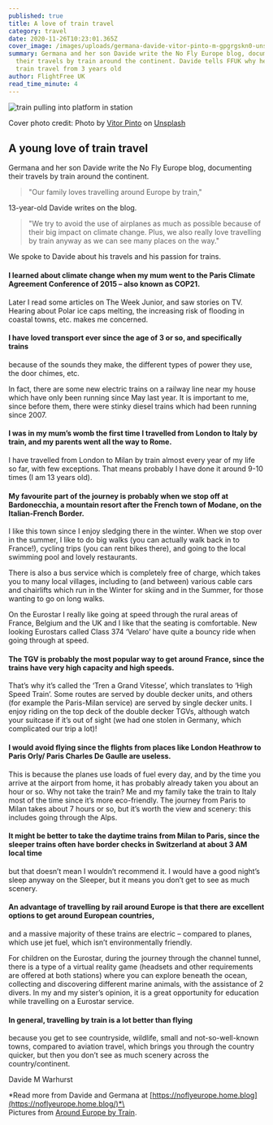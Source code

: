 ```yaml
---
published: true
title: A love of train travel
category: travel
date: 2020-11-26T10:23:01.365Z
cover_image: /images/uploads/germana-davide-vitor-pinto-m-gpgrgskn0-unsplash.jpg
summary: Germana and her son Davide write the No Fly Europe blog, documenting
  their travels by train around the continent. Davide tells FFUK why he's loved
  train travel from 3 years old
author: FlightFree UK
read_time_minute: 4
---
```

![train pulling into platform in station](/images/uploads/germana-davide-vitor-pinto-m-gpgrgskn0-unsplash.jpg "Cover photo credit: Vitor Pinto on Unsplash")

Cover photo credit: Photo by [Vitor Pinto](https://unsplash.com/@vdapinto?utm_source=unsplash&utm_medium=referral&utm_content=creditCopyText) on [Unsplash](https://unsplash.com/s/photos/train-travel-europe?utm_source=unsplash&utm_medium=referral&utm_content=creditCopyText)

## A young love of train travel

Germana and her son Davide write the No Fly Europe blog, documenting their travels by train around the continent.

> "Our family loves travelling around Europe by train,"

13-year-old Davide writes on the blog.

> "We try to avoid the use of airplanes as much as possible because of their big impact on climate change. Plus, we also really love travelling by train anyway as we can see many places on the way."

We spoke to Davide about his travels and his passion for trains.

#### I learned about climate change when my mum went to the Paris Climate Agreement Conference of 2015 – also known as COP21. 

Later I read some articles on The Week Junior, and saw stories on TV. Hearing about Polar ice caps melting, the increasing risk of flooding in coastal towns, etc. makes me concerned.

#### I have loved transport ever since the age of 3 or so, and specifically trains 

because of the sounds they make, the different types of power they use, the door chimes, etc. 

In fact, there are some new electric trains on a railway line near my house which have only been running since May last year. It is important to me, since before them, there were stinky diesel trains which had been running since 2007.

#### I was in my mum’s womb the first time I travelled from London to Italy by train, and my parents went all the way to Rome. 

I have travelled from London to Milan by train almost every year of my life so far, with few exceptions. That means probably I have done it around 9-10 times (I am 13 years old).  

#### My favourite part of the journey is probably when we stop off at Bardonecchia, a mountain resort after the French town of Modane, on the Italian-French Border. 

I like this town since I enjoy sledging there in the winter. When we stop over in the summer, I like to do big walks (you can actually walk back in to France!), cycling trips (you can rent bikes there), and going to the local swimming pool and lovely restaurants. 

There is also a bus service which is completely free of charge, which takes you to many local villages, including to (and between) various cable cars and chairlifts which run in the Winter for skiing and in the Summer, for those wanting to go on long walks.

On the Eurostar I really like going at speed through the rural areas of France, Belgium and the UK and I like that the seating is comfortable. New looking Eurostars called Class 374 ‘Velaro’ have quite a bouncy ride when going through at speed. 

#### The TGV is probably the most popular way to get around France, since the trains have very high capacity and high speeds. 

That’s why it’s called the ‘Tren a Grand Vitesse’, which translates to ‘High Speed Train’. Some routes are served by double decker units, and others (for example the Paris-Milan service) are served by single decker units. I enjoy riding on the top deck of the double decker TGVs, although watch your suitcase if it’s out of sight (we had one stolen in Germany, which complicated our trip a lot)!

#### I would avoid flying since the flights from places like London Heathrow to Paris Orly/ Paris Charles De Gaulle are useless. 

This is because the planes use loads of fuel every day, and by the time you arrive at the airport from home, it has probably already taken you about an hour or so. Why not take the train? Me and my family take the train to Italy most of the time since it’s more eco-friendly. The journey from Paris to Milan takes about 7 hours or so, but it’s worth the view and scenery: this includes going through the Alps.

#### It might be better to take the daytime trains from Milan to Paris, since the sleeper trains often have border checks in Switzerland at about 3 AM local time

but that doesn’t mean I wouldn’t recommend it. I would have a good night’s sleep anyway on the Sleeper, but it means you don’t get to see as much scenery. 

#### An advantage of travelling by rail around Europe is that there are excellent options to get around European countries, 

and a massive majority of these trains are electric – compared to planes, which use jet fuel, which isn’t environmentally friendly.

For children on the Eurostar, during the journey through the channel tunnel, there is a type of a virtual reality game (headsets and other requirements are offered at both stations) where you can explore beneath the ocean, collecting and discovering different marine animals, with the assistance of 2 divers. In my and my sister’s opinion, it is a great opportunity for education while travelling on a Eurostar service.

#### In general, travelling by train is a lot better than flying

because you get to see countryside, wildlife, small and not-so-well-known towns, compared to aviation travel, which brings you through the country quicker, but then you don’t see as much scenery across the country/continent.

Davide M Warhurst

*Read more from Davide and Germana at [https://noflyeurope.home.blog](https://noflyeurope.home.blog/)*\
\
Pictures from [Around Europe by Train](https://noflyeurope.home.blog/2019/04/25/a-familys-trip-by-train-from-london-to-milan/).